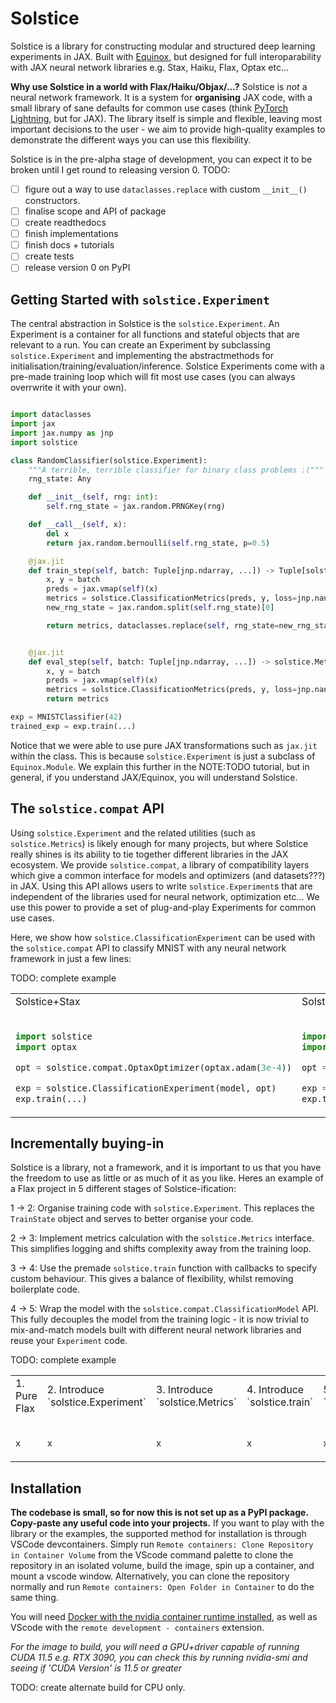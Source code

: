 # Solstice

Solstice is a library for constructing modular and structured deep learning experiments in JAX. Built with [Equinox](https://docs.kidger.site/equinox/), but designed for full interoparability with JAX neural network libraries e.g. Stax, Haiku, Flax, Optax etc...

**Why use Solstice in a world with Flax/Haiku/Objax/...?** Solstice is *not* a neural network framework. It is a system for **organising** JAX code, with a small library of sane defaults for common use cases (think [PyTorch Lightning](https://pytorch-lightning.readthedocs.io/en/latest/), but for JAX). The library itself is simple and flexible, leaving most important decisions to the user - we aim to provide high-quality examples to demonstrate the different ways you can use this flexibility.

Solstice is in the pre-alpha stage of development, you can expect it to be broken until I get round to releasing version 0. TODO:

- [ ] figure out a way to use `dataclasses.replace` with custom `__init__()` constructors.
- [ ] finalise scope and API of package
- [ ] create readthedocs
- [ ] finish implementations
- [ ] finish docs + tutorials
- [ ] create tests
- [ ] release version 0 on PyPI

## Getting Started with `solstice.Experiment`

The central abstraction in Solstice is the `solstice.Experiment`. An Experiment is a container for all functions and stateful objects that are relevant to a run. You can create an Experiment by subclassing `solstice.Experiment` and implementing the abstractmethods for initialisation/training/evaluation/inference. Solstice Experiments come with a pre-made training loop which will fit most use cases (you can always overrwrite it with your own).


```python

import dataclasses
import jax
import jax.numpy as jnp
import solstice

class RandomClassifier(solstice.Experiment):
    """A terrible, terrible classifier for binary class problems :("""
    rng_state: Any

    def __init__(self, rng: int):
        self.rng_state = jax.random.PRNGKey(rng)

    def __call__(self, x):
        del x
        return jax.random.bernoulli(self.rng_state, p=0.5)

    @jax.jit
    def train_step(self, batch: Tuple[jnp.ndarray, ...]) -> Tuple[solstice.Metrics, "MNISTClassifier"]:
        x, y = batch
        preds = jax.vmap(self)(x)
        metrics = solstice.ClassificationMetrics(preds, y, loss=jnp.nan, num_classes=2)
        new_rng_state = jax.random.split(self.rng_state)[0]

        return metrics, dataclasses.replace(self, rng_state=new_rng_state)


    @jax.jit
    def eval_step(self, batch: Tuple[jnp.ndarray, ...]) -> solstice.Metrics:
        x, y = batch
        preds = jax.vmap(self)(x)
        metrics = solstice.ClassificationMetrics(preds, y, loss=jnp.nan, num_classes=2)
        return metrics

exp = MNISTClassifier(42)
trained_exp = exp.train(...)

```

Notice that we were able to use pure JAX transformations such as `jax.jit` within the class. This is because `solstice.Experiment` is just a subclass of `Equinox.Module`. We explain this further in the NOTE:TODO tutorial, but in general, if you understand JAX/Equinox, you will understand Solstice.

## The `solstice.compat` API

Using `solstice.Experiment` and the related utilities (such as `solstice.Metrics`) is likely enough for many projects, but where Solstice really shines is its ability to tie together different libraries in the JAX ecosystem. We provide `solstice.compat`, a library of compatibility layers which give a common interface for models and optimizers (and datasets???) in JAX. Using this API allows users to write `solstice.Experiment`s that are independent of the libraries used for neural network, optimization etc... We use this power to provide a set of plug-and-play Experiments for common use cases.

Here, we show how `solstice.ClassificationExperiment` can be used with the `solstice.compat` API to classify MNIST with any neural network framework in just a few lines:

TODO: complete example

<table>
<tr>
<td> Solstice+Stax </td> <td> Solstice+Flax </td> <td> Solstice+Haiku </td>
</tr>
<tr>
<td>

```python

import solstice
import optax

opt = solstice.compat.OptaxOptimizer(optax.adam(3e-4))

exp = solstice.ClassificationExperiment(model, opt)
exp.train(...)

```

</td>
<td>

```python

import solstice
import optax

opt = solstice.compat.OptaxOptimizer(optax.adam(3e-4))

exp = solstice.ClassificationExperiment(model, opt)
exp.train(...)

```
</td>
<td>

```python

import solstice
import optax

opt = solstice.compat.OptaxOptimizer(optax.adam(3e-4))

exp = solstice.ClassificationExperiment(model, opt)
exp.train(...)
```

</td>
</tr>
</table>

## Incrementally buying-in

Solstice is a library, not a framework, and it is important to us that you have the freedom to use as little or as much of it as you like. Heres an example of a Flax project in 5 different stages of Solstice-ification:

1 -> 2: Organise training code with `solstice.Experiment`. This replaces the `TrainState` object and serves to better organise your code.

2 -> 3: Implement metrics calculation with the `solstice.Metrics` interface. This simplifies logging and shifts complexity away from the training loop.

3 -> 4: Use the premade `solstice.train` function with callbacks to specify custom behaviour. This gives a balance of flexibility, whilst removing boilerplate code.

4 -> 5: Wrap the model with the `solstice.compat.ClassificationModel` API. This fully decouples the model from the training logic - it is now trivial to mix-and-match models built with different neural network libraries and reuse your `Experiment` code.

TODO: complete example

<table>
<tr>
<td> 1. Pure Flax </td> <td> 2. Introduce `solstice.Experiment` </td> <td> 3. Introduce `solstice.Metrics` </td> <td> 4. Introduce `solstice.train` </td> <td> 5. Introduce `solstice.compat` </td>
</tr>
<tr>
<td>

```python

x

```

</td>
<td>

```python

x

```
</td>
<td>

```python

x

```

</td>
<td>

```python

x

```
</td>
<td>

```python

x

```
</td>
</tr>
</table>


## Installation

**The codebase is small, so for now this is not set up as a PyPI package. Copy-paste any useful code into your projects.** If you want to play with the library or the examples, the supported method for installation is through VSCode devcontainers. Simply run `Remote containers: Clone Repository in Container Volume` from the VScode command palette to clone the repository in an isolated volume, build the image, spin up a container, and mount a vscode window. Alternatively, you can clone the repository normally and run `Remote containers: Open Folder in Container` to do the same thing.

You will need [Docker with the nvidia container runtime installed](https://docs.nvidia.com/datacenter/cloud-native/container-toolkit/install-guide.html#docker), as well as VScode with the `remote development - containers` extension.

*For the image to build, you will need a GPU+driver capable of running CUDA 11.5 e.g. RTX 3090, you can check this by running nvidia-smi and seeing if 'CUDA Version' is 11.5 or greater*

TODO: create alternate build for CPU only.
